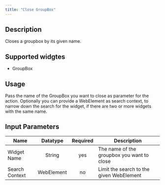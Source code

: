 ```yaml
---
title: "Close GroupBox"
---
```

## Description
Closes a groupbox by its given name.

## Supported widgtes
 + GroupBox

## Usage
Pass the name of the GroupBox you want to close as parameter for the action.
Optionally you can provide a WebElement as search context, to narrow down the search for the widget, if there are two or more widgets with the same name.

## Input Parameters

Name | Datatype | Required | Description
---- |:--------:| :-------:|---------------
Widget Name | String | yes | The name of the groupbox you want to close
Search Context | WebElement | no | Limit the search to the given WebElement
